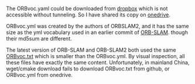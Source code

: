 The ORBvoc.yaml could be downloaded from [dropbox](http://www.dropbox.com/s/lyo0qgbdxn6eg6o/ORBvoc.zip?dl=1)
which is not accessible without tunneling.
So I have shared its copy on [onedrive](https://1drv.ms/u/s!Atcp9ufHvhWXa_XKz3127AoVPuA?e=3OkNZR).

ORBvoc.yml was created by the authors of ORBSLAM2, and it has the same size as
the yml vocabulary used in an earlier commit of [ORB-SLAM](https://github.com/raulmur/ORB_SLAM).
though their md5sum are different.

The latest version of ORB-SLAM and ORB-SLAM2 both used the same
[ORBvoc.txt](https://github.com/raulmur/ORB_SLAM2/blob/master/Vocabulary/ORBvoc.txt.tar.gz)
which is smaller than the ORBvoc.yml.
By visual inspection, all these files have exactly the same content.
Unfortunately, in mainland China, wget/cmake download fails to download ORBvoc.txt from github,
or ORBvoc.yml from onedrive.

